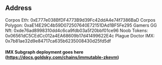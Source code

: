 ## Address
Corpos Eth: 0xE777e038BfDF4773B9d39Fc42ddA4e74f7386BaD
Corpos Polygon: 0xaE14E29C4b59D072507640E72151DAd1BF5Fe295
Gamers GG Nft: 0xde76ad8998310dd4c6ca9fdb03a5f20bbf01ce96
Noob Tokens: 0x06561dC5CEdCc012a4EA68609b17d41499622E4c
Plague Doctor IMX: 0x7b81ae32d9e84717ca635b6235008430d25fd5df

#### IMX Subgraph deployment goes here (https://docs.goldsky.com/chains/immutable-zkevm)